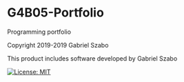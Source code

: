 # G4B05-Portfolio
Programming portfolio

Copyright 2019-2019 Gabriel Szabo

This product includes software developed by Gabriel Szabo

[![License: MIT](https://img.shields.io/badge/License-MIT-yellow.svg)](https://opensource.org/licenses/MIT)
